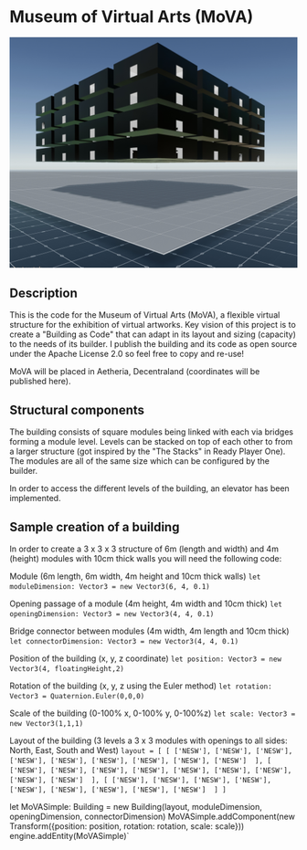 # Museum of Virtual Arts (MoVA)
![Cryptovrontier's Museum of Virtual Arts (MoVA)](https://github.com/vrontier/assets/blob/master/mova/MoVA_alpha.jpg)

## Description
This is the code for the Museum of Virtual Arts (MoVA), a flexible virtual structure for the exhibition of virtual 
artworks. Key vision of this project is to create a "Building as Code" that can adapt in its layout and sizing (capacity) 
to the needs of its builder. I publish the building and its code as open source under the Apache License 2.0 
so feel free to copy and re-use! 

MoVA will be placed in Aetheria, Decentraland (coordinates will be published here). 

## Structural components
The building consists of square modules being linked with each via bridges forming a module level. Levels can be stacked on top 
of each other to from a larger structure (got inspired by the "The Stacks" in Ready Player One). The modules are all of 
the same size which can be configured by the builder. 

In order to access the different levels of the building, an elevator has been implemented. 

## Sample creation of a building 
In order to create a 3 x 3 x 3 structure of 6m (length and width) and 4m (height) modules with 10cm 
thick walls you will need the following code:

Module (6m length, 6m width, 4m height and 10cm thick walls)
`let moduleDimension: Vector3 = new Vector3(6, 4, 0.1)`

Opening passage of a module (4m height, 4m width and 10cm thick)
`let openingDimension: Vector3 = new Vector3(4, 4, 0.1)`

Bridge connector between modules (4m width, 4m length and 10cm thick)
`let connectorDimension: Vector3 = new Vector3(4, 4, 0.1)`

Position of the building (x, y, z coordinate)
`let position: Vector3 = new Vector3(4, floatingHeight,2)`

Rotation of the building (x, y, z using the Euler method)
`let rotation: Vector3 = Quaternion.Euler(0,0,0)`

Scale of the building (0-100% x, 0-100% y, 0-100%z)
`let scale: Vector3 = new Vector3(1,1,1)`

Layout of the building (3 levels a 3 x 3 modules with openings to all sides: North, East, South and West)
`layout = [
    [
        ['NESW'], ['NESW'], ['NESW'],
        ['NESW'], ['NESW'], ['NESW'],
        ['NESW'], ['NESW'], ['NESW'] 
    ],
    [
        ['NESW'], ['NESW'], ['NESW'],
        ['NESW'], ['NESW'], ['NESW'],
        ['NESW'], ['NESW'], ['NESW'] 
    ],
    [
        ['NESW'], ['NESW'], ['NESW'],
        ['NESW'], ['NESW'], ['NESW'],
        ['NESW'], ['NESW'], ['NESW'] 
    ]
]`

let MoVASimple: Building = new Building(layout, moduleDimension, openingDimension, connectorDimension)
MoVASimple.addComponent(new Transform({position: position, rotation: rotation, scale: scale}))
engine.addEntity(MoVASimple)`
